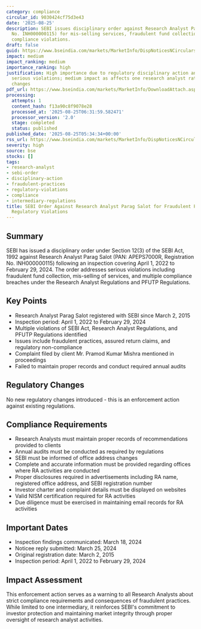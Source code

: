 ```yaml
---
category: compliance
circular_id: 9030424cf75d3e43
date: '2025-08-25'
description: SEBI issues disciplinary order against Research Analyst Parag Salot (Registration
  No. INH000000115) for mis-selling services, fraudulent fund collection, and multiple
  compliance violations.
draft: false
guid: https://www.bseindia.com/markets/MarketInfo/DispNoticesNCirculars.aspx?Noticeid={57D24B9A-C2C2-4856-BDFA-4DF5EB6CA9E3}&noticeno=20250825-1&dt=08/25/2025&icount=1&totcount=1&flag=0
impact: medium
impact_ranking: medium
importance_ranking: high
justification: High importance due to regulatory disciplinary action and multiple
  serious violations; medium impact as affects one research analyst rather than market-wide
  changes
pdf_url: https://www.bseindia.com/markets/MarketInfo/DownloadAttach.aspx?id=20250825-1&attachedId=12355d6b-2aac-4a36-ab87-aa178caaf8d5
processing:
  attempts: 1
  content_hash: f13a90c8f9078e28
  processed_at: '2025-08-25T06:31:59.582471'
  processor_version: '2.0'
  stage: completed
  status: published
published_date: '2025-08-25T05:34:34+00:00'
rss_url: https://www.bseindia.com/markets/MarketInfo/DispNoticesNCirculars.aspx?Noticeid={57D24B9A-C2C2-4856-BDFA-4DF5EB6CA9E3}&noticeno=20250825-1&dt=08/25/2025&icount=1&totcount=1&flag=0
severity: high
source: bse
stocks: []
tags:
- research-analyst
- sebi-order
- disciplinary-action
- fraudulent-practices
- regulatory-violations
- compliance
- intermediary-regulations
title: SEBI Order Against Research Analyst Parag Salot for Fraudulent Practices and
  Regulatory Violations
---
```


## Summary

SEBI has issued a disciplinary order under Section 12(3) of the SEBI Act, 1992 against Research Analyst Parag Salot (PAN: APEPS7000R, Registration No. INH000000115) following an inspection covering April 1, 2022 to February 29, 2024. The order addresses serious violations including fraudulent fund collection, mis-selling of services, and multiple compliance breaches under the Research Analyst Regulations and PFUTP Regulations.

## Key Points

- Research Analyst Parag Salot registered with SEBI since March 2, 2015
- Inspection period: April 1, 2022 to February 29, 2024
- Multiple violations of SEBI Act, Research Analyst Regulations, and PFUTP Regulations identified
- Issues include fraudulent practices, assured return claims, and regulatory non-compliance
- Complaint filed by client Mr. Pramod Kumar Mishra mentioned in proceedings
- Failed to maintain proper records and conduct required annual audits

## Regulatory Changes

No new regulatory changes introduced - this is an enforcement action against existing regulations.

## Compliance Requirements

- Research Analysts must maintain proper records of recommendations provided to clients
- Annual audits must be conducted as required by regulations
- SEBI must be informed of office address changes
- Complete and accurate information must be provided regarding offices where RA activities are conducted
- Proper disclosures required in advertisements including RA name, registered office address, and SEBI registration number
- Investor charter and complaint details must be displayed on websites
- Valid NISM certification required for RA activities
- Due diligence must be exercised in maintaining email records for RA activities

## Important Dates

- Inspection findings communicated: March 18, 2024
- Noticee reply submitted: March 25, 2024
- Original registration date: March 2, 2015
- Inspection period: April 1, 2022 to February 29, 2024

## Impact Assessment

This enforcement action serves as a warning to all Research Analysts about strict compliance requirements and consequences of fraudulent practices. While limited to one intermediary, it reinforces SEBI's commitment to investor protection and maintaining market integrity through proper oversight of research analyst activities.